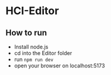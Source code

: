 # HCI-Editor
## How to run 
- Install node.js 
- cd into the Editor folder 
- run `npm run dev`
- open your browser on localhost:5173
